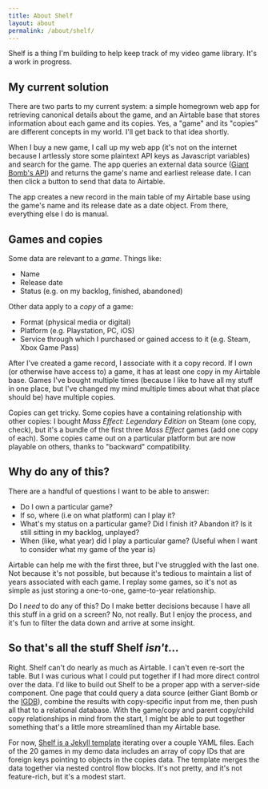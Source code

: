 ```yaml
---
title: About Shelf
layout: about
permalink: /about/shelf/
---
```


Shelf is a thing I'm building to help keep track of my video game library. It's a work in progress.

## My current solution

There are two parts to my current system: a simple homegrown web app for retrieving canonical details about the game, and an Airtable base that stores information about each game and its copies. Yes, a "game" and its "copies" are different concepts in my world. I'll get back to that idea shortly.

When I buy a new game, I call up my web app (it's not on the internet because I artlessly store some plaintext API keys as Javascript variables) and search for the game. The app queries an external data source ([Giant Bomb's API](https://www.giantbomb.com/api/documentation/)) and returns the game's name and earliest release date. I can then click a button to send that data to Airtable.

The app creates a new record in the main table of my Airtable base using the game's name and its release date as a date object. From there, everything else I do is manual.

## Games and copies

Some data are relevant to a _game_. Things like:
- Name
- Release date
- Status (e.g. on my backlog, finished, abandoned)

Other data apply to a _copy_ of a game:
- Format (physical media or digital)
- Platform (e.g. Playstation, PC, iOS)
- Service through which I purchased or gained access to it (e.g. Steam, Xbox Game Pass)

After I've created a game record, I associate with it a copy record. If I own (or otherwise have access to) a game, it has at least one copy in my Airtable base. Games I've bought multiple times (because I like to have all my stuff in one place, but I've changed my mind multiple times about what that place should be) have multiple copies.

Copies can get tricky. Some copies have a containing relationship with other copies: I bought _Mass Effect: Legendary Edition_ on Steam (one copy, check), but it's a bundle of the first three _Mass Effect_ games (add one copy of each). Some copies came out on a particular platform but are now playable on others, thanks to "backward" compatibility.

## Why do any of this?

There are a handful of questions I want to be able to answer:
- Do I own a particular game?
- If so, where (i.e on what platform) can I play it?
- What's my status on a particular game? Did I finish it? Abandon it? Is it still sitting in my backlog, unplayed?
- When (like, what year) did I play a particular game? (Useful when I want to consider what my game of the year is)

Airtable can help me with the first three, but I've struggled with the last one. Not because it's not possible, but because it's tedious to maintain a list of years associated with each game. I replay some games, so it's not as simple as just storing a one-to-one, game-to-year relationship.

Do I _need_ to do any of this? Do I make better decisions because I have all this stuff in a grid on a screen? No, not really. But I enjoy the process, and it's fun to filter the data down and arrive at some insight.

## So that's all the stuff Shelf _isn't_...

Right. Shelf can't do nearly as much as Airtable. I can't even re-sort the table. But I was curious what I could put together if I had more direct control over the data. I'd like to build out Shelf to be a proper app with a server-side component. One page that could query a data source (either Giant Bomb or the [IGDB](https://api-docs.igdb.com/#getting-started)), combine the results with copy-specific input from me, then push all that to a relational database. With the game/copy and parent copy/child copy relationships in mind from the start, I might be able to put together something that's a little more streamlined than my Airtable base.

For now, [Shelf is a Jekyll template](https://github.com/dalke/Cedeless/blob/main/shelf.html) iterating over a couple YAML files. Each of the 20 games in my demo data includes an array of copy IDs that are foreign keys pointing to objects in the copies data. The template merges the data together via nested control flow blocks. It's not pretty, and it's not feature-rich, but it's a modest start.